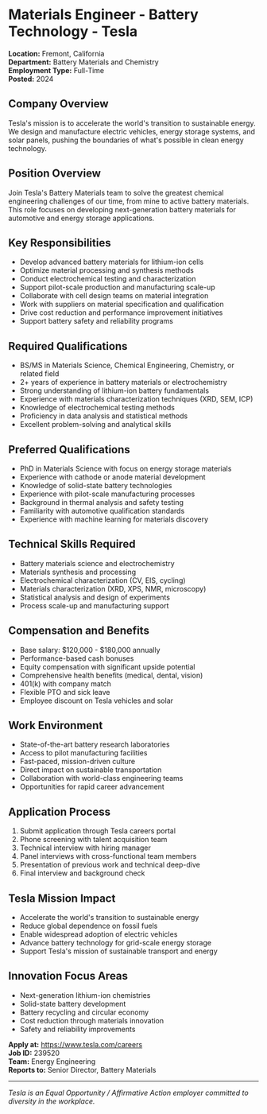 # Materials Engineer - Battery Technology - Tesla

**Location:** Fremont, California  
**Department:** Battery Materials and Chemistry  
**Employment Type:** Full-Time  
**Posted:** 2024  

## Company Overview

Tesla's mission is to accelerate the world's transition to sustainable energy. We design and manufacture electric vehicles, energy storage systems, and solar panels, pushing the boundaries of what's possible in clean energy technology.

## Position Overview

Join Tesla's Battery Materials team to solve the greatest chemical engineering challenges of our time, from mine to active battery materials. This role focuses on developing next-generation battery materials for automotive and energy storage applications.

## Key Responsibilities

- Develop advanced battery materials for lithium-ion cells
- Optimize material processing and synthesis methods
- Conduct electrochemical testing and characterization
- Support pilot-scale production and manufacturing scale-up
- Collaborate with cell design teams on material integration
- Work with suppliers on material specification and qualification
- Drive cost reduction and performance improvement initiatives
- Support battery safety and reliability programs

## Required Qualifications

- BS/MS in Materials Science, Chemical Engineering, Chemistry, or related field
- 2+ years of experience in battery materials or electrochemistry
- Strong understanding of lithium-ion battery fundamentals
- Experience with materials characterization techniques (XRD, SEM, ICP)
- Knowledge of electrochemical testing methods
- Proficiency in data analysis and statistical methods
- Excellent problem-solving and analytical skills

## Preferred Qualifications

- PhD in Materials Science with focus on energy storage materials
- Experience with cathode or anode material development
- Knowledge of solid-state battery technologies
- Experience with pilot-scale manufacturing processes
- Background in thermal analysis and safety testing
- Familiarity with automotive qualification standards
- Experience with machine learning for materials discovery

## Technical Skills Required

- Battery materials science and electrochemistry
- Materials synthesis and processing
- Electrochemical characterization (CV, EIS, cycling)
- Materials characterization (XRD, XPS, NMR, microscopy)
- Statistical analysis and design of experiments
- Process scale-up and manufacturing support

## Compensation and Benefits

- Base salary: $120,000 - $180,000 annually
- Performance-based cash bonuses
- Equity compensation with significant upside potential
- Comprehensive health benefits (medical, dental, vision)
- 401(k) with company match
- Flexible PTO and sick leave
- Employee discount on Tesla vehicles and solar

## Work Environment

- State-of-the-art battery research laboratories
- Access to pilot manufacturing facilities
- Fast-paced, mission-driven culture
- Direct impact on sustainable transportation
- Collaboration with world-class engineering teams
- Opportunities for rapid career advancement

## Application Process

1. Submit application through Tesla careers portal
2. Phone screening with talent acquisition team
3. Technical interview with hiring manager
4. Panel interviews with cross-functional team members
5. Presentation of previous work and technical deep-dive
6. Final interview and background check

## Tesla Mission Impact

- Accelerate the world's transition to sustainable energy
- Reduce global dependence on fossil fuels
- Enable widespread adoption of electric vehicles
- Advance battery technology for grid-scale energy storage
- Support Tesla's mission of sustainable transport and energy

## Innovation Focus Areas

- Next-generation lithium-ion chemistries
- Solid-state battery development
- Battery recycling and circular economy
- Cost reduction through materials innovation
- Safety and reliability improvements

**Apply at:** https://www.tesla.com/careers  
**Job ID:** 239520  
**Team:** Energy Engineering  
**Reports to:** Senior Director, Battery Materials

---

*Tesla is an Equal Opportunity / Affirmative Action employer committed to diversity in the workplace.*